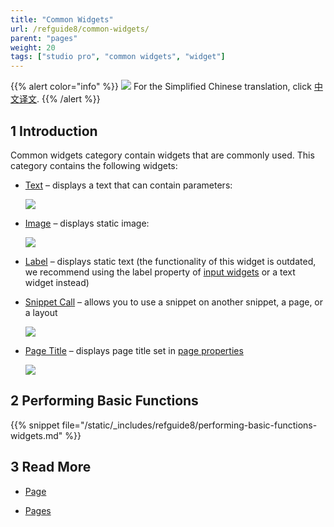 ```yaml
---
title: "Common Widgets"
url: /refguide8/common-widgets/
parent: "pages"
weight: 20
tags: ["studio pro", "common widgets", "widget"]
---
```


{{% alert color="info" %}}
<img src="/attachments/china.png" style="display: inline-block; margin: 0" /> For the Simplified Chinese translation, click [中文译文](https://cdn.mendix.tencent-cloud.com/documentation/refguide8/common-widgets.pdf).
{{% /alert %}}

## 1 Introduction

Common widgets category contain widgets that are commonly used. This category contains the following widgets:


*  [Text](/refguide8/text/) – displays a text that can contain parameters:

    ![](/attachments/refguide8/modeling/pages/common-widgets/text-widget-example.png)

*  [Image](/refguide8/image/) – displays static image:

    ![](/attachments/refguide8/modeling/pages/common-widgets/image-design-mode-example.png)

* [Label](/refguide8/label/) – displays static text (the functionality of this widget is outdated, we recommend using the label property of [input widgets](/refguide8/input-widgets/) or a text widget instead) 

*  [Snippet Call](/refguide8/snippet-call/) – allows you to use a snippet on another snippet, a page, or a layout

    ![](/attachments/refguide8/modeling/pages/common-widgets/snippet-call-design-mode-example.png)

*  [Page Title](/refguide8/page-title/) – displays page title set in [page properties](/refguide8/page-properties/#title)

    ![](/attachments/refguide8/modeling/pages/common-widgets/page-title-design-properties-example.png)

## 2 Performing Basic Functions

{{% snippet file="/static/_includes/refguide8/performing-basic-functions-widgets.md" %}}

## 3 Read More

* [Page](/refguide8/page/)

* [Pages](/refguide8/pages/)

  
